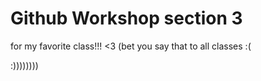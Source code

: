 # Github Workshop section 3
 for my favorite class!!!  <3
(bet you say that to all classes :(    

:))))))))

